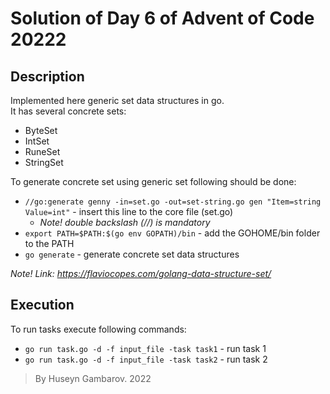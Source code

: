 # Solution of Day 6 of Advent of Code 20222

## Description
Implemented here generic set data structures in go.  
It has several concrete sets:
- ByteSet
- IntSet
- RuneSet
- StringSet

To generate concrete set using generic set following should be done:

- `//go:generate genny -in=set.go -out=set-string.go gen "Item=string Value=int"` - insert this line to the core file (set.go) 
    - _Note! double backslash (//) is mandatory_
- `export PATH=$PATH:$(go env GOPATH)/bin` - add the GOHOME/bin folder to the PATH
- `go generate` - generate concrete set data structures 

_Note! Link: https://flaviocopes.com/golang-data-structure-set/_
## Execution   
To run tasks execute following commands:  

- `go run task.go -d -f input_file -task task1`  - run task 1
- `go run task.go -d -f input_file -task task2`  - run task 2

>  By Huseyn Gambarov. 2022
